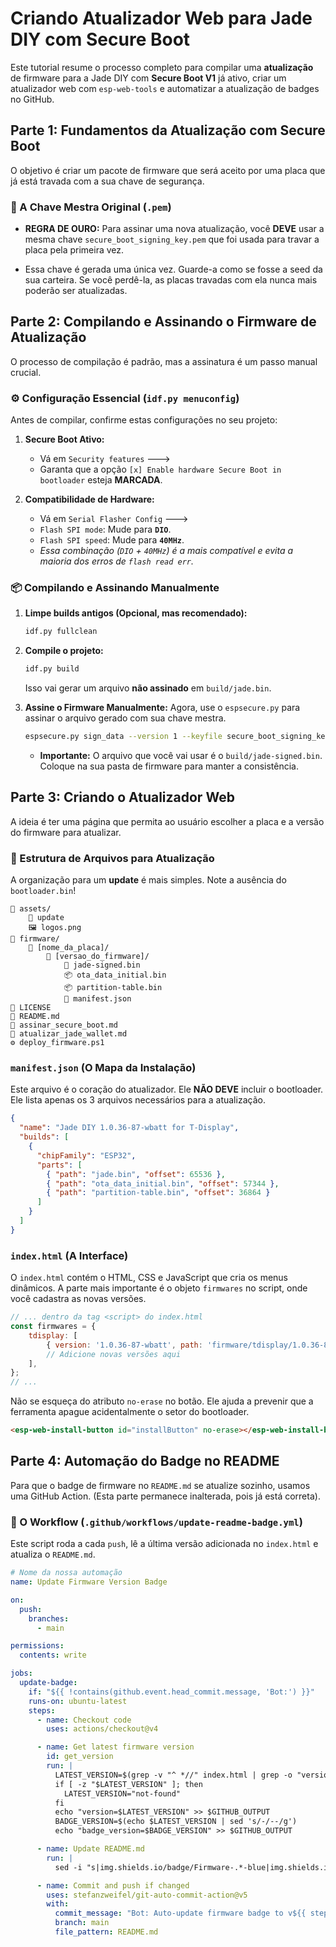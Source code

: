 # Criando Atualizador Web para Jade DIY com Secure Boot

Este tutorial resume o processo completo para compilar uma **atualização** de firmware para a Jade DIY com **Secure Boot V1** já ativo, criar um atualizador web com `esp-web-tools` e automatizar a atualização de badges no GitHub.

## Parte 1: Fundamentos da Atualização com Secure Boot

O objetivo é criar um pacote de firmware que será aceito por uma placa que já está travada com a sua chave de segurança.

### 🔑 A Chave Mestra Original (`.pem`)

-   **REGRA DE OURO:** Para assinar uma nova atualização, você **DEVE** usar a mesma chave `secure_boot_signing_key.pem` que foi usada para travar a placa pela primeira vez.
    
-   Essa chave é gerada uma única vez. Guarde-a como se fosse a seed da sua carteira. Se você perdê-la, as placas travadas com ela nunca mais poderão ser atualizadas.
    

## Parte 2: Compilando e Assinando o Firmware de Atualização

O processo de compilação é padrão, mas a assinatura é um passo manual crucial.

### ⚙️ Configuração Essencial (`idf.py menuconfig`)

Antes de compilar, confirme estas configurações no seu projeto:

1.  **Secure Boot Ativo:**
    
    -   Vá em `Security features` --->
    -   Garanta que a opção `[x] Enable hardware Secure Boot in bootloader` esteja **MARCADA**.
        
2.  **Compatibilidade de Hardware:**
    
    -   Vá em `Serial Flasher Config` --->
    -   `Flash SPI mode`: Mude para **`DIO`**.
    -   `Flash SPI speed`: Mude para **`40MHz`**.
    -   _Essa combinação (`DIO` + `40MHz`) é a mais compatível e evita a maioria dos erros de `flash read err`._
        

### 📦 Compilando e Assinando Manualmente

1.  **Limpe builds antigos (Opcional, mas recomendado):**
    
    ```bash
    idf.py fullclean
    ```

2.  **Compile o projeto:**

    ```bash
    idf.py build
    ```

    Isso vai gerar um arquivo **não assinado** em `build/jade.bin`.

3.  **Assine o Firmware Manualmente:** Agora, use o `espsecure.py` para assinar o arquivo gerado com sua chave mestra.

    ```bash
    espsecure.py sign_data --version 1 --keyfile secure_boot_signing_key.pem -o build/jade-signed.bin build/jade.bin
    ```

    -   **Importante:** O arquivo que você vai usar é o `build/jade-signed.bin`. Coloque na sua pasta de firmware para manter a consistência.

## Parte 3: Criando o Atualizador Web

A ideia é ter uma página que permita ao usuário escolher a placa e a versão do firmware para atualizar.

### 📁 Estrutura de Arquivos para Atualização

A organização para um **update** é mais simples. Note a ausência do `bootloader.bin`!

```
📂 assets/
	📂 update
	🖼️ logos.png
📂 firmware/
	📂 [nome_da_placa]/
		📂 [versao_do_firmware]/
			🔐 jade-signed.bin
			📦 ota_data_initial.bin
			📦 partition-table.bin
			📄 manifest.json
📄 LICENSE
📄 README.md
📄 assinar_secure_boot.md
📄 atualizar_jade_wallet.md
⚙️ deploy_firmware.ps1
```

### `manifest.json` (O Mapa da Instalação)

Este arquivo é o coração do atualizador. Ele **NÃO DEVE** incluir o bootloader. Ele lista apenas os 3 arquivos necessários para a atualização.

```json
{
  "name": "Jade DIY 1.0.36-87-wbatt for T-Display",
  "builds": [
    {
      "chipFamily": "ESP32",
      "parts": [
        { "path": "jade.bin", "offset": 65536 },
        { "path": "ota_data_initial.bin", "offset": 57344 },
        { "path": "partition-table.bin", "offset": 36864 }
      ]
    }
  ]
}
```

### `index.html` (A Interface)

O `index.html` contém o HTML, CSS e JavaScript que cria os menus dinâmicos. A parte mais importante é o objeto `firmwares` no script, onde você cadastra as novas versões.

```js
// ... dentro da tag <script> do index.html
const firmwares = {
    tdisplay: [
        { version: '1.0.36-87-wbatt', path: 'firmware/tdisplay/1.0.36-87-wbatt/manifest.json' },
        // Adicione novas versões aqui
    ],
};
// ...
```

Não se esqueça do atributo `no-erase` no botão. Ele ajuda a prevenir que a ferramenta apague acidentalmente o setor do bootloader.

```html
<esp-web-install-button id="installButton" no-erase></esp-web-install-button>
```

## Parte 4: Automação do Badge no README

Para que o badge de firmware no `README.md` se atualize sozinho, usamos uma GitHub Action. (Esta parte permanece inalterada, pois já está correta).

### 🤖 O Workflow (`.github/workflows/update-readme-badge.yml`)

Este script roda a cada `push`, lê a última versão adicionada no `index.html` e atualiza o `README.md`.

```yml
# Nome da nossa automação
name: Update Firmware Version Badge

on:
  push:
    branches:
      - main

permissions:
  contents: write

jobs:
  update-badge:
    if: "${{ !contains(github.event.head_commit.message, 'Bot:') }}"
    runs-on: ubuntu-latest
    steps:
      - name: Checkout code
        uses: actions/checkout@v4

      - name: Get latest firmware version
        id: get_version
        run: |
          LATEST_VERSION=$(grep -v "^ *//" index.html | grep -o "version: *'[^']*'" | tail -n 1 | sed "s/version: *'//;s/'$//")
          if [ -z "$LATEST_VERSION" ]; then
            LATEST_VERSION="not-found"
          fi
          echo "version=$LATEST_VERSION" >> $GITHUB_OUTPUT
          BADGE_VERSION=$(echo $LATEST_VERSION | sed 's/-/--/g')
          echo "badge_version=$BADGE_VERSION" >> $GITHUB_OUTPUT

      - name: Update README.md
        run: |
          sed -i "s|img.shields.io/badge/Firmware-.*-blue|img.shields.io/badge/Firmware-${{ steps.get_version.outputs.badge_version }}-blue|g" README.md

      - name: Commit and push if changed
        uses: stefanzweifel/git-auto-commit-action@v5
        with:
          commit_message: "Bot: Auto-update firmware badge to v${{ steps.get_version.outputs.version }}"
          branch: main
          file_pattern: README.md
```